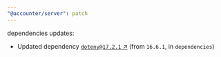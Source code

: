 ```yaml
---
"@accounter/server": patch
---
```

dependencies updates:
  - Updated dependency [`dotenv@17.2.1` ↗︎](https://www.npmjs.com/package/dotenv/v/17.2.1) (from `16.6.1`, in `dependencies`)
